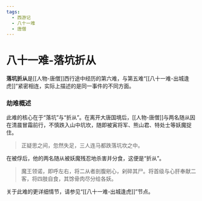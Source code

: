 ```yaml
---
tags:
  - 西游记
  - 八十一难
  - 唐僧
---
```

# 八十一难-落坑折从

**落坑折从**是[[人物-唐僧]]西行途中经历的第六难，与第五难“[[八十一难-出城逢虎]]”紧密相连，实际上描述的是同一事件的不同方面。

### **劫难概述**
此难的核心在于“落坑”与“折从”。在离开大唐国境后，[[人物-唐僧]]与两名随从因在清晨冒霜前行，不慎跌入山中坑坎，随即被寅将军、熊山君、特处士等妖魔捉住。
> 正疑思之间，忽然失足，三人连马都跌落坑坎之中。

在被俘后，他的两名随从被妖魔残忍地杀害并分食，这便是“折从”。
> 魔王领诺，即呼左右，将二从者剖腹剜心，剁碎其尸。将首级与心肝奉献二客，将四肢自食，其馀骨肉尽分给各妖。

关于此难的更详细情节，请参见“[[八十一难-出城逢虎]]”节点。
